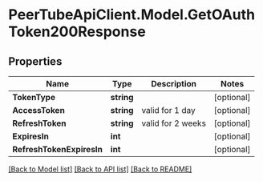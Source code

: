 # PeerTubeApiClient.Model.GetOAuthToken200Response

## Properties

Name | Type | Description | Notes
------------ | ------------- | ------------- | -------------
**TokenType** | **string** |  | [optional] 
**AccessToken** | **string** | valid for 1 day | [optional] 
**RefreshToken** | **string** | valid for 2 weeks | [optional] 
**ExpiresIn** | **int** |  | [optional] 
**RefreshTokenExpiresIn** | **int** |  | [optional] 

[[Back to Model list]](../README.md#documentation-for-models) [[Back to API list]](../README.md#documentation-for-api-endpoints) [[Back to README]](../README.md)

